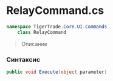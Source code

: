 
# RelayCommand.cs
```csharp
namespace TigerTrade.Core.UI.Commands  
    class RelayCommand
```

> Описание

### Синтаксис
```csharp
public void Execute(object parameter)
```
